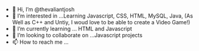 - 👋 Hi, I’m @thevaliantjosh
- 👀 I’m interested in ...Learning Javascript, CSS, HTML, MySQL, Java, (As Well as C++ and Untiy, I woud love to be able to create a Video Game!)
- 🌱 I’m currently learning ... HTML and Javascript
- 💞️ I’m looking to collaborate on ...Javascript projects
- 📫 How to reach me ...

<!---
thevaliantjosh/thevaliantjosh is a ✨ special ✨ repository because its `README.md` (this file) appears on your GitHub profile.
You can click the Preview link to take a look at your changes.
--->
